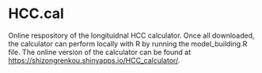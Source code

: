 # HCC.cal
Online respository of the longituidnal HCC calculator.
Once all downloaded, the calculator can perform locally with R by running the model_building.R file.
The online version of the calculator can be found at https://shizongrenkou.shinyapps.io/HCC_calculator/. 
